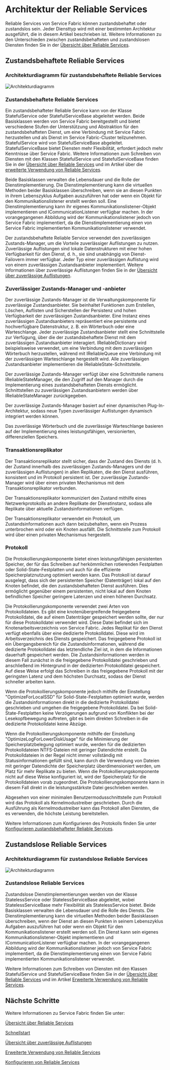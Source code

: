 <properties
   pageTitle="Architektur der Reliable Services von Service Fabric"
   description="Übersicht über die Architektur der Reliable Services"
   services="service-fabric"
   documentationCenter=".net"
   authors="AlanWarwick"
   manager="timlt"
   editor=""/>

<tags
   ms.service="Service-Fabric"
   ms.devlang="dotnet"
   ms.topic="article"
   ms.tgt_pltfrm="NA"
   ms.workload="NA"
   ms.date="04/13/2015"
   ms.author="alanwar"/>

# Architektur der Reliable Services

Reliable Services von Service Fabric können zustandsbehaftet oder zustandslos sein. Jeder Diensttyp wird mit einer bestimmten Architektur ausgeführt, die in diesem Artikel beschrieben ist. Weitere Informationen zu den Unterschieden zwischen zustandsbehafteten und zustandslosen Diensten finden Sie in der [Übersicht über Reliable Services](../Service-Fabric/service-fabric-reliable-services-introduction.md).

## Zustandsbehaftete Reliable Services

### Architekturdiagramm für zustandsbehaftete Reliable Services
![Architekturdiagramm](./media/service-fabric-reliable-services-platform-architecture/reliable-stateful-service-architecture.png)

### Zustandsbehaftete Reliable Services

Ein zustandsbehafteter Reliable Service kann von der Klasse StatefulService oder StatefulServiceBase abgeleitet werden. Beide Basisklassen werden von Service Fabric bereitgestellt und bietet verschiedene Stufen der Unterstützung und Abstraktion für den zustandsbehafteten Dienst, um eine Verbindung mit Service Fabric herzustellen und als Dienst im Service Fabric-Cluster teilzunehmen. StatefulService wird von StatefulServiceBase abgeleitet. StatefulServiceBase bietet Diensten mehr Flexibilität, erfordert jedoch mehr Kenntnisse über Service Fabric. Weitere Informationen zum Schreiben von Diensten mit den Klassen StatefulService und StatefulServiceBase finden Sie in der [Übersicht über Reliable Services](../Service-Fabric/service-fabric-reliable-services-introduction.md) und im Artikel über die [erweiterte Verwendung von Reliable Services](../Service-Fabric/service-fabric-reliable-services-advanced-usage.md).

Beide Basisklassen verwalten die Lebensdauer und die Rolle der Dienstimplementierung. Die Dienstimplementierung kann die virtuellen Methoden beider Basisklassen überschreiben, wenn sie an diesen Punkten in ihrem Lebenszyklus Aufgaben auszuführen hat oder wenn ein Objekt für den Kommunikationslistener erstellt werden soll. Eine Dienstimplementierung kann ihr eigenes Kommunikationslistener-Objekt implementieren und ICommunicationListener verfügbar machen. In der vorangegangenen Abbildung wird der Kommunikationslistener jedoch von Service Fabric implementiert, da die Dienstimplementierung einen von Service Fabric implementierten Kommunikationslistener verwendet.

Der zustandsbehaftete Reliable Service verwendet den zuverlässigen Zustands-Manager, um die Vorteile zuverlässiger Auflistungen zu nutzen. Zuverlässige Auflistungen sind lokale Datenstrukturen mit einer hohen Verfügbarkeit für den Dienst, d. h., sie sind unabhängig von Dienst-Failovern immer verfügbar. Jeder Typ einer zuverlässigen Auflistung wird von einem zuverlässigen Zustandsanbieter implementiert. Weitere Informationen über zuverlässige Auflistungen finden Sie in der [Übersicht über zuverlässige Auflistungen](service-fabric-reliable-services-reliable-collections.md).

### Zuverlässiger Zustands-Manager und -anbieter

Der zuverlässige Zustands-Manager ist die Verwaltungskomponente für zuverlässige Zustandsanbieter. Sie beinhaltet Funktionen zum Erstellen, Löschen, Auflisten und Sicherstellen der Persistenz und hohen Verfügbarkeit der zuverlässigen Zustandsanbieter. Eine Instanz eines zuverlässigen Zustandsanbieters repräsentiert eine persistente und hochverfügbare Datenstruktur, z. B. ein Wörterbuch oder eine Warteschlange. Jeder zuverlässige Zustandsanbieter stellt eine Schnittstelle zur Verfügung, über die der zustandsbehaftete Dienst mit dem zuverlässigen Zustandsanbieter interagiert. IReliableDictionary wird beispielsweise verwendet, um eine Verbindung mit dem zuverlässigen Wörterbuch herzustellen, während mit IReliableQueue eine Verbindung mit der zuverlässigen Warteschlange hergestellt wird. Alle zuverlässigen Zustandsanbieter implementieren die IReliableState-Schnittstelle.

Der zuverlässige Zustands-Manager verfügt über eine Schnittstelle namens IReliableStateManager, die den Zugriff auf den Manager durch die Implementierung eines zustandsbehafteten Diensts ermöglicht. Schnittstellen zu zuverlässigen Zustandsanbietern werden über IReliableStateManager zurückgegeben.

Der zuverlässige Zustands-Manager basiert auf einer dynamischen Plug-In-Architektur, sodass neue Typen zuverlässiger Auflistungen dynamisch integriert werden können.

Das zuverlässige Wörterbuch und die zuverlässige Warteschlange basieren auf der Implementierung eines leistungsfähigen, versionierten, differenziellen Speichers.

### Transaktionsreplikator

Der Transaktionsreplikator stellt sicher, dass der Zustand des Diensts (d. h. der Zustand innerhalb des zuverlässigen Zustands-Managers und der zuverlässigen Auflistungen) in allen Replikaten, die den Dienst ausführen, konsistent und im Protokoll persistent ist. Der zuverlässige Zustands-Manager wird über einen privaten Mechanismus mit dem Transaktionsreplikator verbunden.

Der Transaktionsreplikator kommuniziert den Zustand mithilfe eines Netzwerkprotokolls an andere Replikate der Dienstinstanz, sodass alle Replikate über aktuelle Zustandsinformationen verfügen.

Der Transaktionsreplikator verwendet ein Protokoll, um Zustandsinformationen auch dann beizubehalten, wenn ein Prozess unterbrochen wird oder ein Knoten ausfällt. Die Schnittstelle zum Protokoll wird über einen privaten Mechanismus hergestellt.

### Protokoll

Die Protokollierungskomponente bietet einen leistungsfähigen persistenten Speicher, der für das Schreiben auf herkömmlichen rotierenden Festplatten oder Solid-State-Festplatten und auch für die effiziente Speicherplatznutzung optimiert werden kann. Das Protokoll ist darauf ausgelegt, dass sich der persistenten Speicher (Datenträger) lokal auf den Knoten befindet, die den zustandsbehafteten Dienst ausführen. Dies ermöglicht gegenüber einem persistenten, nicht lokal auf dem Knoten befindlichen Speicher geringere Latenzen und einen höheren Durchsatz.

Die Protokollierungskomponente verwendet zwei Arten von Protokolldateien. Es gibt eine knotenübergreifende freigegebene Protokolldatei, die auf einem Datenträger gespeichert werden sollte, der nur für diese Protokolldatei verwendet wird. Diese Datei befindet sich im Knotenarbeitsverzeichnis von Service Fabric. Jedes Replikat für den Dienst verfügt ebenfalls über eine dedizierte Protokolldatei. Diese wird im Arbeitsverzeichnis des Diensts gespeichert. Das freigegebene Protokoll ist ein Übergangsbereich für die Zustandsinformationen, während die dedizierte Protokolldatei das letztendliche Ziel ist, in dem die Informationen dauerhaft gespeichert werden. Die Zustandsinformationen werden in diesem Fall zunächst in die freigegebene Protokolldatei geschrieben und anschließend im Hintergrund in der dedizierten Protokolldatei gespeichert. Auf diese Weise erfolgt das Schreiben in das freigegebene Protokoll mit der geringsten Latenz und dem höchsten Durchsatz, sodass der Dienst schneller arbeiten kann.

Wenn die Protokollierungskomponente jedoch mithilfe der Einstellung "OptimizeForLocalSSD" für Solid-State-Festplatten optimiert wurde, werden die Zustandsinformationen direkt in die dedizierte Protokolldatei geschrieben und umgehen die freigegebene Protokolldatei. Da bei Solid-State-Festplatten keine Verzögerungen aufgrund von Konflikten bei der Lesekopfbewegung auftreten, gibt es beim direkten Schreiben in die dedizierte Protokolldatei keine Abzüge.

Wenn die Protokollierungskomponente mithilfe der Einstellung "OptimizeLogForLowerDiskUsage" für die Minimierung der Speicherplatzbelegung optimiert wurde, werden für die dedizierten Protokolldateien NTFS-Dateien mit geringer Datendichte erstellt. Da Protokolldateien in der Regel nicht immer vollständig mit Statusinformationen gefüllt sind, kann durch die Verwendung von Dateien mit geringer Datendichte der Speicherplatz überdimensioniert werden, um Platz für mehr Replikate zu bieten. Wenn die Protokollierungskomponente nicht auf diese Weise konfiguriert ist, wird der Speicherplatz für die Protokolldateien vorab zugeordnet. Die Protokollierungskomponente kann in diesem Fall direkt in die leistungsstärkste Datei geschrieben werden.

Abgesehen von einer minimalen Benutzermodusschnittstelle zum Protokoll wird das Protokoll als Kernelmodustreiber geschrieben. Durch die Ausführung als Kernelmodustreiber kann das Protokoll allen Diensten, die es verwenden, die höchste Leistung bereitstellen.

Weitere Informationen zum Konfigurieren des Protokolls finden Sie unter [Konfigurieren zustandsbehafteter Reliable Services](../Service-Fabric/service-fabric-reliable-services-configuration.md).

## Zustandslose Reliable Services

### Architekturdiagramm für zustandslose Reliable Services
![Architekturdiagramm](./media/service-fabric-reliable-services-platform-architecture/reliable-stateless-service-architecture.png)

### Zustandslose Reliable Services

Zustandslose Dienstimplementierungen werden von der Klasse StatelessService oder StatelessServiceBase abgeleitet, wobei StatelessServiceBase mehr Flexibilität als StatelessService bietet. Beide Basisklassen verwalten die Lebensdauer und die Rolle des Diensts. Die Dienstimplementierung kann die virtuellen Methoden beider Basisklassen überschreiben, wenn der Dienst an diesen Punkten in seinem Lebenszyklus Aufgaben auszuführen hat oder wenn ein Objekt für den Kommunikationslistener erstellt werden soll. Ein Dienst kann sein eigenes Kommunikationslistener-Objekt implementieren und ICommunicationListener verfügbar machen. In der vorangegangenen Abbildung wird der Kommunikationslistener jedoch von Service Fabric implementiert, da die Dienstimplementierung einen von Service Fabric implementierten Kommunikationslistener verwendet.

Weitere Informationen zum Schreiben von Diensten mit den Klassen StatefulService und StatefulServiceBase finden Sie in der [Übersicht über Reliable Services](../Service-Fabric/service-fabric-reliable-services-introduction.md) und im Artikel [Erweiterte Verwendung von Reliable Services](../Service-Fabric/service-fabric-reliable-services-advanced-usage.md).

<!--Every topic should have next steps and links to the next logical set of content to keep the customer engaged-->
## Nächste Schritte

Weitere Informationen zu Service Fabric finden Sie unter:

[Übersicht über Reliable Services](../Service-Fabric/service-fabric-reliable-services-introduction.md)

[Schnellstart](service-fabric-reliable-services-quick-start.md)

[Übersicht über zuverlässige Auflistungen](service-fabric-reliable-services-reliable-collections.md)

[Erweiterte Verwendung von Reliable Services](../Service-Fabric/service-fabric-reliable-services-advanced-usage.md)

[Konfigurieren von Reliable Services](../Service-Fabric/service-fabric-reliable-services-configuration.md)
 

<!---HONumber=July15_HO2-->